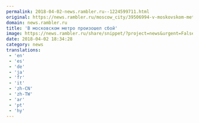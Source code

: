 ```yaml
---
permalink: 2018-04-02-news.rambler.ru--1224599711.html
original: https://news.rambler.ru/moscow_city/39506994-v-moskovskom-metro-proizoshel-sboy/
domain: news.rambler.ru
title: 'В московском метро произошел сбой'
image: https://news.rambler.ru/share/snippet/?project=news&urgent=False&image=http%3A%2F%2Fnews.rambler.ru%2Fimg%2F2018%2F04%2F02212349.794959.1203.jpg&big=False&title=%D0%92%C2%A0%D0%BC%D0%BE%D1%81%D0%BA%D0%BE%D0%B2%D1%81%D0%BA%D0%BE%D0%BC+%D0%BC%D0%B5%D1%82%D1%80%D0%BE+%D0%BF%D1%80%D0%BE%D0%B8%D0%B7%D0%BE%D1%88%D0%B5%D0%BB+%D1%81%D0%B1%D0%BE%D0%B9
date: 2018-04-02 18:34:28
category: news
translations: 
 - 'en'
 - 'es'
 - 'de'
 - 'ja'
 - 'fr'
 - 'it'
 - 'zh-CN'
 - 'zh-TW'
 - 'ar'
 - 'pt'
 - 'hy'
---
```


